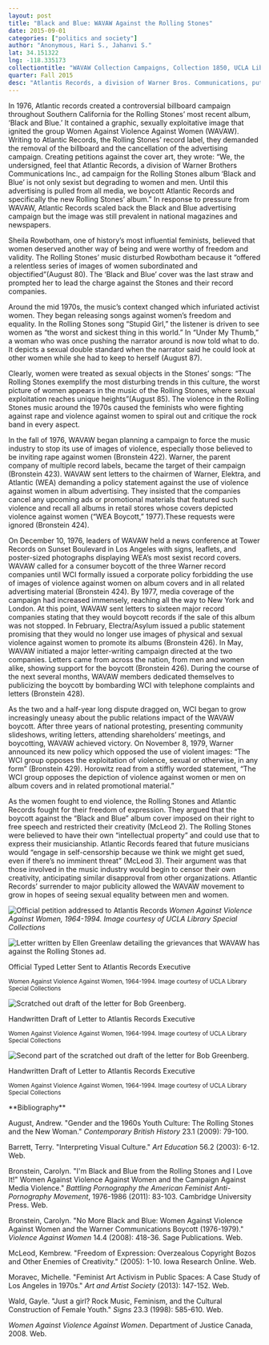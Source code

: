 ```yaml
---
layout: post
title: "Black and Blue: WAVAW Against the Rolling Stones"
date: 2015-09-01
categories: ["politics and society"]
author: "Anonymous, Hari S., Jahanvi S."
lat: 34.151322
lng: -118.335173
collectiontitle: "WAVAW Collection Campaigns, Collection 1850, UCLA Library Special Collections"
quarter: Fall 2015
desc: "Atlantis Records, a division of Warner Bros. Communications, put an advertisement supporting the Rolling Stones new album, Black and Blue. The ad featured a woman tied up, legs spread open, bruised, and sitting above Mick Jagger’s head. In response to the ad, a women’s rights group, Women Against Violence Against Women, gathered signatures for a petition and launched a campaign to have the ad removed. Their protest opened up conversation about the portrayal of women in media as more than objects of sexual nature in the nation."
---
```

In 1976, Atlantic records created a controversial billboard campaign throughout Southern California for the Rolling Stones’ most recent album, ‘Black and Blue.’ It contained a graphic, sexually exploitative image that ignited the group Women Against Violence Against Women (WAVAW). Writing to Atlantic Records, the Rolling Stones’ record label, they demanded the removal of the billboard and the cancellation of the advertising campaign. Creating petitions against the cover art, they wrote: “We, the undersigned, feel that Atlantic Records, a division of Warner Brothers Communications Inc., ad campaign for the Rolling Stones album ‘Black and Blue’ is not only sexist but degrading to women and men. Until this advertising is pulled from all media, we boycott Atlantic Records and specifically the new Rolling Stones’ album.” In response to pressure from WAVAW, Atlantic Records scaled back the Black and Blue advertising campaign but the image was still prevalent in national magazines and newspapers.

Sheila Rowbotham, one of history’s most influential feminists, believed that women deserved another way of being and were worthy of freedom and validity. The Rolling Stones’ music disturbed Rowbotham because it “offered a relentless series of images of women subordinated and objectified”(August 80). The ‘Black and Blue’ cover was the last straw and prompted her to lead the charge against the Stones and their record companies.

Around the mid 1970s, the music’s context changed which infuriated activist women. They began releasing songs against women’s freedom and equality. In the Rolling Stones song “Stupid Girl,” the listener is driven to see women as “the worst and sickest thing in this world.” In “Under My Thumb,” a woman who was once pushing the narrator around is now told what to do. It depicts a sexual double standard when the narrator said he could look at other women while she had to keep to herself (August 87).

Clearly, women were treated as sexual objects in the Stones’ songs: “The Rolling Stones exemplify the most disturbing trends in this culture, the worst picture of women appears in the music of the Rolling Stones, where sexual exploitation reaches unique heights”(August 85). The violence in the Rolling Stones music around the 1970s caused the feminists who were fighting against rape and violence against women to spiral out and critique the rock band in every aspect.

In the fall of 1976, WAVAW began planning a campaign to force the music industry to stop its use of images of violence, especially those believed to be inviting rape against women (Bronstein 422). Warner, the parent company of multiple record labels, became the target of their campaign  (Bronstein 423). WAVAW sent letters to the chairmen of Warner, Elektra, and Atlantic (WEA) demanding a policy statement against the use of violence against women in album advertising. They insisted that the companies cancel any upcoming ads or promotional materials that featured such violence and recall all albums in retail stores whose covers depicted violence against women (“WEA Boycott,” 1977).These requests were ignored (Bronstein 424).

On December 10, 1976, leaders of WAVAW held a news conference at Tower Records on Sunset Boulevard in Los Angeles with signs, leaflets, and poster-sized photographs displaying WEA’s most sexist record covers. WAVAW called for a consumer boycott of the three Warner record companies until WCI formally issued a corporate policy forbidding the use of images of violence against women on album covers and in all related advertising material (Bronstein 424). By 1977, media coverage of the campaign had increased immensely, reaching all the way to New York and London. At this point, WAVAW sent letters to sixteen major record companies stating that they would boycott records if the sale of this album was not stopped. In February, Electra/Asylum issued a public statement promising that they would no longer use images of physical and sexual violence against women to promote its albums (Bronstein 426). In May, WAVAW initiated a major letter-writing campaign directed at the two companies. Letters came from across the nation, from men and women alike, showing support for the boycott (Bronstein 426). During the course of the next several months, WAVAW members dedicated themselves to publicizing the boycott by bombarding WCI with telephone complaints and letters (Bronstein 428).

As the two and a half-year long dispute dragged on, WCI began to grow increasingly uneasy about the public relations impact of the WAVAW boycott. After three years of national protesting, presenting community slideshows, writing letters, attending shareholders’ meetings, and boycotting, WAVAW achieved victory. On November 8, 1979, Warner announced its new policy which opposed the use of violent images: “The WCI group opposes the exploitation of violence, sexual or otherwise, in any form” (Bronstein 429). Horowitz read from a stiffly worded statement, “The WCI group opposes the depiction of violence against women or men on album covers and in related promotional material.”

As the women fought to end violence, the Rolling Stones and Atlantic Records fought for their freedom of expression. They argued that the boycott against the “Black and Blue” album cover imposed on their right to free speech and restricted their creativity (McLeod 2). The Rolling Stones were believed to have their own “intellectual property” and could use that to express their musicianship. Atlantic Records feared that future musicians would “engage in self-censorship because we think we might get sued, even if there’s no imminent threat” (McLeod 3). Their argument was that those involved in the music industry would begin to censor their own creativity, anticipating similar disapproval from other organizations. Atlantic Records’ surrender to major publicity allowed the WAVAW movement to grow in hopes of seeing sexual equality between men and women.

![Official petition addressed to Atlantis Records](../images/petition1.jpg' "Petition Against the Rolling Stones Ad")
_Women Against Violence Against Women, 1964-1994. Image courtesy of UCLA Library Special Collections_

<img src='images/petition2.jpg' alt='Letter written by Ellen Greenlaw detailing the grievances that WAVAW has against the Rolling Stones ad.'>
<figcaption><p>Official Typed Letter Sent to Atlantis Records Executive</p><p><small>Women Against Violence Against Women, 1964-1994. Image courtesy of UCLA Library Special Collections</small></p>
<img src='images/petition4.jpg' alt='Scratched out draft of the letter for Bob Greenberg.'>
<figcaption><p>Handwritten Draft of Letter to Atlantis Records Executive</p><p><small>Women Against Violence Against Women, 1964-1994. Image courtesy of UCLA Library Special Collections</small></p>
<img src='images/petition3.jpg' alt='Second part of the scratched out draft of the letter for Bob Greenberg.'>
<figcaption><p>Handwritten Draft of Letter to Atlantis Records Executive</p><p><small>Women Against Violence Against Women, 1964-1994. Image courtesy of UCLA Library Special Collections</small></p>
<section id="categories" markdown="1">
**Bibliography**

August, Andrew. &quot;Gender and the 1960s Youth Culture: The Rolling Stones and the New Woman.&quot; *Contemporary British History* 23.1 (2009): 79-100.

Barrett, Terry. &quot;Interpreting Visual Culture.&quot; *Art Education* 56.2 (2003): 6-12. Web.

Bronstein, Carolyn. &quot;I'm Black and Blue from the Rolling Stones and I Love It!&quot; Women Against Violence Against Women and the Campaign Against Media Violence.&quot; *Battling Pornography the American Feminist Anti-Pornography Movement*, 1976-1986 (2011): 83-103. Cambridge University Press. Web.

Bronstein, Carolyn. &quot;No More Black and Blue: Women Against Violence Against Women and the Warner Communications Boycott (1976-1979).&quot; *Violence Against Women* 14.4 (2008): 418-36. Sage Publications. Web.

McLeod, Kembrew. &quot;Freedom of Expression: Overzealous Copyright Bozos and Other Enemies of Creativity.&quot; (2005): 1-10. Iowa Research Online. Web.

Moravec, Michelle. &quot;Feminist Art Activism in Public Spaces: A Case Study of Los Angeles in 1970s.&quot; *Art and Artist Society* (2013): 147-152. Web.

Wald, Gayle. &quot;Just a girl? Rock Music, Feminism, and the Cultural Construction of Female Youth.&quot; *Signs* 23.3 (1998): 585-610. Web.

*Women Against Violence Against Women*. Department of Justice Canada, 2008. Web.


</section>
